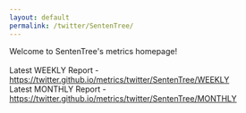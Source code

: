 ```yaml
---
layout: default
permalink: /twitter/SentenTree/
---
```

Welcome to SentenTree's metrics homepage!
<br><br>
Latest WEEKLY Report - <a href="https://twitter.github.io/metrics/twitter/SentenTree/WEEKLY">https://twitter.github.io/metrics/twitter/SentenTree/WEEKLY</a>
<br>
Latest MONTHLY Report - <a href="https://twitter.github.io/metrics/twitter/SentenTree/MONTHLY">https://twitter.github.io/metrics/twitter/SentenTree/MONTHLY</a>
<br>
